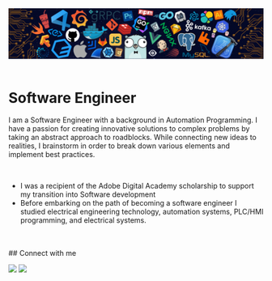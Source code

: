 <img src="https://raw.githubusercontent.com/Jaydeep-Yadav/Jaydeep-Yadav/main/banner.png" >

<br>
<br>

# Software Engineer 
I am a Software Engineer with a background in Automation Programming. I have a passion for creating innovative solutions to 
complex problems by taking an abstract approach to roadblocks. While connecting new ideas to realities, I brainstorm in order to break down various elements and implement best practices. 

<br>

- I was a recipient of the Adobe Digital Academy scholarship to support my transition into Software development 
- Before embarking on the path of becoming a software engineer I studied electrical engineering technology, automation systems, PLC/HMI programming, and electrical systems. 

<br>
<br>
## Connect with me

<p align = "center">  
  
[<img src="https://img.shields.io/badge/linkedin-%2312100E.svg?&style=for-the-badge&logo=linkedin&logoColor=white&color=black" />](https://www.linkedin.com/in/gabrielcoellose/)
[<img src="https://img.shields.io/badge/github-%2312100E.svg?&style=for-the-badge&logo=github&logoColor=white&color=black" />](https://github.com/GabrielCMM74)

<!--
**GabrielCMM74/GabrielCMM74** is a ✨ _special_ ✨ repository because its `README.md` (this file) appears on your GitHub profile.

Here are some ideas to get you started:

- 🔭 I’m currently working on ...
- 🌱 I’m currently learning ...
- 👯 I’m looking to collaborate on ...
- 🤔 I’m looking for help with ...
- 💬 Ask me about ...
- 📫 How to reach me: ...
- 😄 Pronouns: ...
- ⚡ Fun fact: ...
-->
